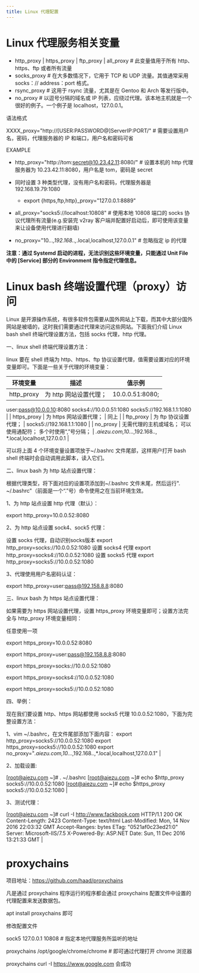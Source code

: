 ```yaml
---
title: Linux 代理配置
---
```



# Linux 代理服务相关变量

- http_proxy | https_proxy | ftp_proxy | all_proxy # 此变量值用于所有 http、https、ftp 或者所有流量
- socks_proxy # 在大多数情况下，它用于 TCP 和 UDP 流量。其值通常采用 socks：// address：port 格式。
- rsync_proxy # 这用于 rsync 流量，尤其是在 Gentoo 和 Arch 等发行版中。
- no_proxy # 以逗号分隔的域名或 IP 列表，应绕过代理。该本地主机就是一个很好的例子。一个例子是 localhost，127.0.0.1。

语法格式

XXXX_proxy="http://[USER:PASSWORD@]ServerIP:PORT/" # 需要设置用户名，密码，代理服务器的 IP 和端口，用户名和密码可省

EXAMPLE

- http_proxy="http://tom:secret@10.23.42.11:8080/" # 设置本机的 http 代理服务器为 10.23.42.11:8080，用户名是 tom，密码是 secret

- 同时设置 3 种类型代理，没有用户名和密码，代理服务器是 192.168.19.79:1080
  - export {https,ftp,http}\_proxy="127.0.0.1:8889"
- all_proxy="socks5://localhost:10808" # 使用本地 10808 端口的 socks 协议代理所有流量(e.g.安装完 v2ray 客户端并配置好启动后，即可使用该变量来让设备使用代理进行翻墙)

- no_proxy="10._._._,192.168._._,_.local,localhost,127.0.0.1" # 忽略指定 ip 的代理

**注意：通过 Systemd 启动的进程，无法识别这些环境变量，只能通过 Unit File 中的 \[Service] 部分的 Environment 指令指定代理信息。**

# Linux bash 终端设置代理（proxy）访问

Linux 是开源操作系统，有很多软件包需要从国外网站上下载，而其中大部分国外网站是被墙的，这时我们需要通过代理来访问这些网站。下面我们介绍 Linux bash shell 终端代理设置方法，包括 socks 代理，http 代理。

一、linux shell 终端代理设置方法：

linux 要在 shell 终端为 http、https、ftp 协议设置代理，值需要设置对应的环境变量即可。下面是一些关于代理的环境变量：

| 环境变量   | 描述                   | 值示例          |
| ---------- | ---------------------- | --------------- |
| http_proxy | 为 http 网站设置代理； | 10.0.0.51:8080; |

user:pass@10.0.0.10:8080
socks4://10.0.0.51:1080
socks5://192.168.1.1:1080 |
| https_proxy | 为 https 网站设置代理； | 同上 |
| ftp_proxy | 为 ftp 协议设置代理； | socks5://192.168.1.1:1080 |
| no_proxy | 无需代理的主机或域名；
可以使用通配符；
多个时使用“,”号分隔； | _.aiezu.com,10._._._,192.168._._,
\*.local,localhost,127.0.0.1 |

可以将上面 4 个环境变量设置项放于~/.bashrc 文件尾部，这样用户打开 bash shell 终端时会自动调用此脚本，读入它们。

二、linux bash 为 http 站点设置代理：

根据代理类型，将下面对应的设置项添加到~/.bashrc 文件末尾，然后运行". ~/.bashrc"（前面是一个“.”号）命令使用之在当前环境生效。

1、为 http 站点设置 http 代理（默认）：

export http_proxy=10.0.0.52:8080

2、为 http 站点设置 sock4、sock5 代理：

设置 socks 代理，自动识别socks版本
export http_proxy=socks://10.0.0.52:1080
设置 socks4 代理
export http_proxy=socks4://10.0.0.52:1080
设置 socks5 代理
export http_proxy=socks5://10.0.0.52:1080

3、代理使用用户名密码认证：

export http_proxy=user:pass@192.158.8.8:8080

三、linux bash 为 https 站点设置代理：

如果需要为 https 网站设置代理，设置 https_proxy 环境变量即可；设置方法完全与 http_proxy 环境变量相同：

任意使用一项

export https_proxy=10.0.0.52:8080

export https_proxy=user:pass@192.158.8.8:8080

export https_proxy=socks://10.0.0.52:1080

export https_proxy=socks4://10.0.0.52:1080

export https_proxy=socks5://10.0.0.52:1080

四、举例：

现在我们要设置 http、https 网站都使用 socks5 代理 10.0.0.52:1080，下面为完整设置方法：

1、vim ~/.bashrc，在文件尾部添加下面内容：
export http_proxy=socks5://10.0.0.52:1080
export https_proxy=socks5://10.0.0.52:1080
export no_proxy="_.aiezu.com,10._._._,192.168._._,\*.local,localhost,127.0.0.1" |

2、加载设置:

\[root@aiezu.com ~]# . ~/.bashrc
\[root@aiezu.com ~]# echo $http_proxy
socks5://10.0.0.52:1080
\[root@aiezu.com ~]# echo $https_proxy
socks5://10.0.0.52:1080 |

3、测试代理：

\[root@aiezu.com ~]# curl -I <http://www.fackbook.com>
HTTP/1.1 200 OK
Content-Length: 2423
Content-Type: text/html
Last-Modified: Mon, 14 Nov 2016 22:03:32 GMT
Accept-Ranges: bytes
ETag: "0521af0c23ed21:0"
Server: Microsoft-IIS/7.5
X-Powered-By: ASP.NET
Date: Sun, 11 Dec 2016 13:21:33 GMT |

# proxychains

项目地址：<https://github.com/haad/proxychains>

凡是通过 proxychains 程序运行的程序都会通过 proxychains 配置文件中设置的代理配置来发送数据包。

apt install proxychains 即可

修改配置文件

sock5 127.0.0.1 10808 # 指定本地代理服务所监听的地址

proxychains /opt/google/chrome/chrome # 即可通过代理打开 chrome 浏览器

proxychains curl -I <https://www.google.com> 会成功
